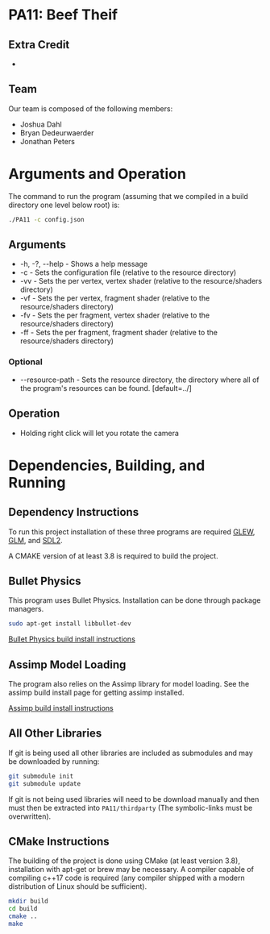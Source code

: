 # PA11: Beef Theif

## Extra Credit

- 

## Team

Our team is composed of the following members:  
- Joshua Dahl
- Bryan Dedeurwaerder
- Jonathan Peters

# Arguments and Operation

The command to run the program (assuming that we compiled in a build directory one level below root) is:
```bash
./PA11 -c config.json
```

## Arguments
* -h, -?, --help - Shows a help message
* -c <file> - Sets the configuration file (relative to the resource directory)
* -vv <file> - Sets the per vertex, vertex shader (relative to the resource/shaders directory)
* -vf <file> - Sets the per vertex, fragment shader (relative to the resource/shaders directory)
* -fv <file> - Sets the per fragment, vertex shader (relative to the resource/shaders directory)
* -ff <file> - Sets the per fragment, fragment shader (relative to the resource/shaders directory)
### Optional
* --resource-path <path> - Sets the resource directory, the directory where all of the program's resources can be found. [default=../]


## Operation
- Holding right click will let you rotate the camera


# Dependencies, Building, and Running

## Dependency Instructions
To run this project installation of these three programs are required [GLEW](http://glew.sourceforge.net/), [GLM](http://glm.g-truc.net/0.9.7/index.html), and [SDL2](https://wiki.libsdl.org/Tutorials).

A CMAKE version of at least 3.8 is required to build the project.

## Bullet Physics

This program uses Bullet Physics. Installation can be done through package managers.

```bash
sudo apt-get install libbullet-dev
```

[Bullet Physics build install instructions](https://github.com/bulletphysics/bullet3)

## Assimp Model Loading

The program also relies on the Assimp library for model loading. See the assimp build install page for getting assimp installed.

[Assimp build install instructions](https://github.com/assimp/assimp/blob/master/Build.md)

## All Other Libraries
If git is being used all other libraries are included as submodules and may be downloaded by running:
```bash
git submodule init
git submodule update
```

If git is not being used libraries will need to be download manually and then must then be extracted into `PA11/thirdparty` (The symbolic-links must be overwritten).

## CMake Instructions
The building of the project is done using CMake (at least version 3.8), installation with apt-get or brew may be necessary. A compiler capable of compiling c++17 code is required (any compiler shipped with a modern distribution of Linux should be sufficient).

```bash
mkdir build
cd build
cmake ..
make
```
